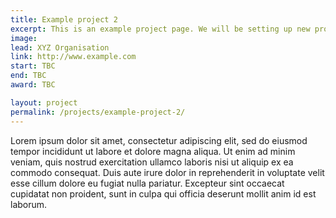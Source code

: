 ```yaml
---
title: Example project 2
excerpt: This is an example project page. We will be setting up new project pages soon!
image: 
lead: XYZ Organisation
link: http://www.example.com
start: TBC
end: TBC
award: TBC

layout: project
permalink: /projects/example-project-2/
---
```


Lorem ipsum dolor sit amet, consectetur adipiscing elit, sed do eiusmod tempor incididunt ut labore et dolore magna aliqua. Ut enim ad minim veniam, quis nostrud exercitation ullamco laboris nisi ut aliquip ex ea commodo consequat. Duis aute irure dolor in reprehenderit in voluptate velit esse cillum dolore eu fugiat nulla pariatur. Excepteur sint occaecat cupidatat non proident, sunt in culpa qui officia deserunt mollit anim id est laborum.
